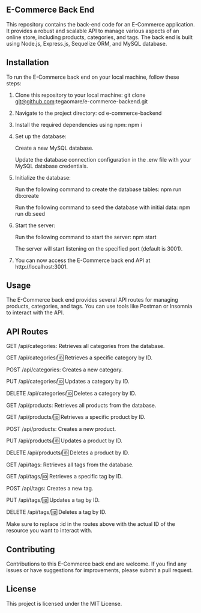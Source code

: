 ## E-Commerce Back End

This repository contains the back-end code for an E-Commerce application. It provides a robust and scalable API to manage various aspects of an online store, including products, categories, and tags. The back end is built using Node.js, Express.js, Sequelize ORM, and MySQL database.

## Installation

To run the E-Commerce back end on your local machine, follow these steps:

1. Clone this repository to your local machine: git clone git@github.com:tegaomare/e-commerce-backend.git

2. Navigate to the project directory: cd e-commerce-backend

3. Install the required dependencies using npm: npm i

4. Set up the database:

   Create a new MySQL database.

   Update the database connection configuration in the .env file with your MySQL database credentials.

5. Initialize the database:

   Run the following command to create the database tables: npm run db:create

   Run the following command to seed the database with initial data: npm run db:seed

6. Start the server:

   Run the following command to start the server: npm start

   The server will start listening on the specified port (default is 3001).

7. You can now access the E-Commerce back end API at http://localhost:3001.

## Usage

The E-Commerce back end provides several API routes for managing products, categories, and tags. You can use tools like Postman or Insomnia to interact with the API.

## API Routes

GET /api/categories: Retrieves all categories from the database.

GET /api/categories/:id: Retrieves a specific category by ID.

POST /api/categories: Creates a new category.

PUT /api/categories/:id: Updates a category by ID.

DELETE /api/categories/:id: Deletes a category by ID.

GET /api/products: Retrieves all products from the database.

GET /api/products/:id: Retrieves a specific product by ID.

POST /api/products: Creates a new product.

PUT /api/products/:id: Updates a product by ID.

DELETE /api/products/:id: Deletes a product by ID.

GET /api/tags: Retrieves all tags from the database.

GET /api/tags/:id: Retrieves a specific tag by ID.

POST /api/tags: Creates a new tag.

PUT /api/tags/:id: Updates a tag by ID.

DELETE /api/tags/:id: Deletes a tag by ID.

Make sure to replace :id in the routes above with the actual ID of the resource you want to interact with.

## Contributing

Contributions to this E-Commerce back end are welcome. If you find any issues or have suggestions for improvements, please submit a pull request.

## License

This project is licensed under the MIT License.
